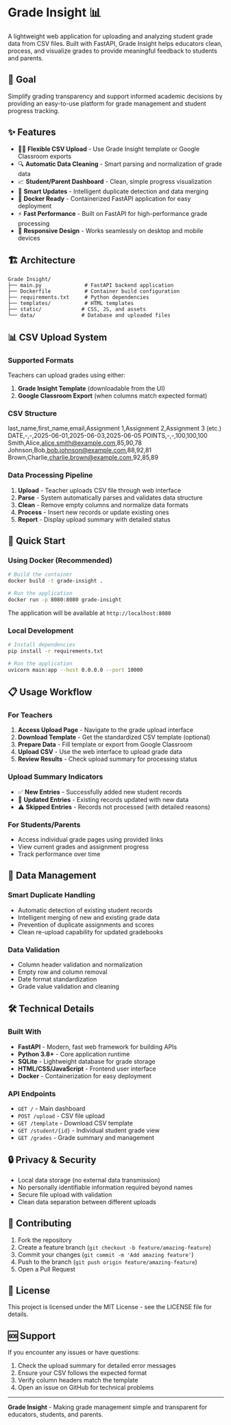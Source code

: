 # Grade Insight 📊

A lightweight web application for uploading and analyzing student grade data from CSV files. Built with FastAPI, Grade Insight helps educators clean, process, and visualize grades to provide meaningful feedback to students and parents.

## 🎯 Goal

Simplify grading transparency and support informed academic decisions by providing an easy-to-use platform for grade management and student progress tracking.

## ✨ Features

- 🧑🏫 **Flexible CSV Upload** - Use Grade Insight template or Google Classroom exports
- 🔍 **Automatic Data Cleaning** - Smart parsing and normalization of grade data
- 📈 **Student/Parent Dashboard** - Clean, simple progress visualization
- 🔄 **Smart Updates** - Intelligent duplicate detection and data merging
- 🐳 **Docker Ready** - Containerized FastAPI application for easy deployment
- ⚡ **Fast Performance** - Built on FastAPI for high-performance grade processing
- 📱 **Responsive Design** - Works seamlessly on desktop and mobile devices

## 🏗️ Architecture

```
Grade Insight/
├── main.py              # FastAPI backend application
├── Dockerfile           # Container build configuration
├── requirements.txt     # Python dependencies
├── templates/           # HTML templates
├── static/             # CSS, JS, and assets
└── data/               # Database and uploaded files
```

## 📊 CSV Upload System

### Supported Formats

Teachers can upload grades using either:
1. **Grade Insight Template** (downloadable from the UI)
2. **Google Classroom Export** (when columns match expected format)

### CSV Structure

last_name,first_name,email,Assignment 1,Assignment 2,Assignment 3 (etc.)
DATE,-,-,2025-06-01,2025-06-03,2025-06-05
POINTS,-,-,100,100,100
Smith,Alice,alice.smith@example.com,85,90,78
Johnson,Bob,bob.johnson@example.com,88,92,81
Brown,Charlie,charlie.brown@example.com,92,85,89

### Data Processing Pipeline

1. **Upload** - Teacher uploads CSV file through web interface
2. **Parse** - System automatically parses and validates data structure
3. **Clean** - Remove empty columns and normalize data formats
4. **Process** - Insert new records or update existing ones
5. **Report** - Display upload summary with detailed status

## 🚀 Quick Start

### Using Docker (Recommended)

```bash
# Build the container
docker build -t grade-insight .

# Run the application
docker run -p 8080:8080 grade-insight
```

The application will be available at `http://localhost:8080`

### Local Development

```bash
# Install dependencies
pip install -r requirements.txt

# Run the application
uvicorn main:app --host 0.0.0.0 --port 10000
```

## 📋 Usage Workflow

### For Teachers

1. **Access Upload Page** - Navigate to the grade upload interface
2. **Download Template** - Get the standardized CSV template (optional)
3. **Prepare Data** - Fill template or export from Google Classroom
4. **Upload CSV** - Use the web interface to upload grade data
5. **Review Results** - Check upload summary for processing status

### Upload Summary Indicators

- ✅ **New Entries** - Successfully added new student records
- 🔁 **Updated Entries** - Existing records updated with new data
- ⚠️ **Skipped Entries** - Records not processed (with detailed reasons)

### For Students/Parents

- Access individual grade pages using provided links
- View current grades and assignment progress
- Track performance over time

## 🔄 Data Management

### Smart Duplicate Handling

- Automatic detection of existing student records
- Intelligent merging of new and existing grade data
- Prevention of duplicate assignments and scores
- Clean re-upload capability for updated gradebooks

### Data Validation

- Column header validation and normalization
- Empty row and column removal
- Date format standardization
- Grade value validation and cleaning

## 🛠️ Technical Details

### Built With

- **FastAPI** - Modern, fast web framework for building APIs
- **Python 3.8+** - Core application runtime
- **SQLite** - Lightweight database for grade storage
- **HTML/CSS/JavaScript** - Frontend user interface
- **Docker** - Containerization for easy deployment

### API Endpoints

- `GET /` - Main dashboard
- `POST /upload` - CSV file upload
- `GET /template` - Download CSV template
- `GET /student/{id}` - Individual student grade view
- `GET /grades` - Grade summary and management

## 🔒 Privacy & Security

- Local data storage (no external data transmission)
- No personally identifiable information required beyond names
- Secure file upload with validation
- Clean data separation between different uploads

## 🤝 Contributing

1. Fork the repository
2. Create a feature branch (`git checkout -b feature/amazing-feature`)
3. Commit your changes (`git commit -m 'Add amazing feature'`)
4. Push to the branch (`git push origin feature/amazing-feature`)
5. Open a Pull Request

## 📝 License

This project is licensed under the MIT License - see the LICENSE file for details.

## 🆘 Support

If you encounter any issues or have questions:

1. Check the upload summary for detailed error messages
2. Ensure your CSV follows the expected format
3. Verify column headers match the template
4. Open an issue on GitHub for technical problems

---

**Grade Insight** - Making grade management simple and transparent for educators, students, and parents.
